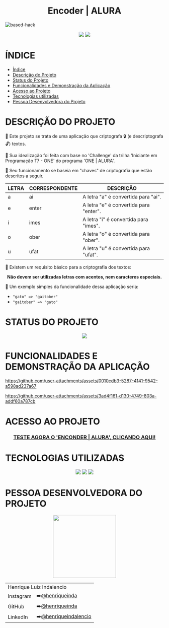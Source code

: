 <h1 align="center">Encoder | ALURA</h1>

![based-hack](https://github.com/user-attachments/assets/8f6f01fc-a8a1-4df6-a259-1c729597c42e) <br><!--img-cripto-->

<p align="center">
  <img loading="lazy" src="https://img.shields.io/badge/VERSION-v1.0-purple?style=for-the-badge">
  <img loading="lazy" src="https://img.shields.io/badge/RELEASE%20DATE-AUGUST%20%7C%202024-yellow?style=for-the-badge">
</p>

# ÍNDICE

* [Índice](#índice)
* [Descrição do Projeto](#descrição-do-projeto)
* [Status do Projeto](#status-do-projeto)
* [Funcionalidades e Demonstração da Aplicação](#funcionalidades-e-demonstração-da-aplicação)
* [Acesso ao Projeto](#acesso-ao-projeto)
* [Tecnologias utilizadas](#tecnologias-utilizadas)
* [Pessoa Desenvolvedora do Projeto](#pessoa-desenvolvedora-do-projeto)

# DESCRIÇÃO DO PROJETO
 
📄 Este projeto se trata de uma aplicação que criptografa 🔒 (e descriptografa 🔓) textos.

📄 Sua idealização foi feita com base no 'Challenge' da trilha 'Iniciante em Programação T7 - ONE' do programa 'ONE | ALURA'.

📄 Seu funcionamento se baseia em "chaves" de criptografia que estão descritos a seguir.

<table align="center">
  <thead>
    <tr>
      <th>LETRA</th>
      <th>CORRESPONDENTE</th>
      <th>DESCRIÇÃO</th>
    </tr>
  </thead>
  <tbody>
    <tr>
      <td>a</td>
      <td>ai</td>
      <td>A letra "a" é convertida para "ai".</td>
    </tr>
    <tr>
      <td>e</td>
      <td>enter</td>
      <td>A letra "e" é convertida para "enter".</td>
    </tr>
    <tr>
      <td>i</td>
      <td>imes</td>
      <td>A letra "i" é convertida para "imes".</td>
    </tr>
    <tr>
      <td>o</td>
      <td>ober</td>
      <td>A letra "o" é convertida para "ober".</td>
    </tr>
    <tr>
      <td>u</td>
      <td>ufat</td>
      <td>A letra "u" é convertida para "ufat".</td>
    </tr>
  </tbody>
</table>

📄 Existem um requisito básico para a criptografia dos textos:

<p align="center"><strong>Não devem ser utilizadas letras com acentos, nem caracteres especiais.</strong></p>

📄 Um exemplo simples da funcionalidade dessa aplicação seria:

  - `"gato" => "gaitober"`
  - `"gaitober" => "gato"`


# STATUS DO PROJETO

<p align="center">
  <img loading="lazy" src="https://img.shields.io/badge/STATUS-FINISHED-green?style=for-the-badge">
</p>

# FUNCIONALIDADES E DEMONSTRAÇÃO DA APLICAÇÃO

https://github.com/user-attachments/assets/0010cdb3-5287-4141-9542-a598ad237a67

https://github.com/user-attachments/assets/3ad4f161-d130-4749-803a-addf60a787cb

# ACESSO AO PROJETO

  <h3 align="center"><a href="https://encoder-alura.vercel.app/"><strong>TESTE AGORA O 'ENCONDER | ALURA', CLICANDO AQUI!</strong></a></h3>

# TECNOLOGIAS UTILIZADAS

<p align="center">
  <img loading="lazy" src="https://img.shields.io/badge/HTML%205-blue?style=for-the-badge">
  <img loading="lazy" src="https://img.shields.io/badge/CSS-violet?style=for-the-badge">
  <img loading="lazy" src="https://img.shields.io/badge/JAVASCRIPT-red?style=for-the-badge">
</p>

# PESSOA DESENVOLVEDORA DO PROJETO

<section align="center">
  <img loading="lazy" src="https://github.com/user-attachments/assets/869a58e6-2cf4-46a7-9f26-d98099ee5db6" width="200"/>
  <table align="center">
    <tbody>
      <tr>
        <td colspan="2">Henrique Luiz Indalencio</td>
      </tr>
      <tr>
        <td>Instagram</td>
        <td>➡️<a href="https://www.instagram.com/henriqueinda/">@henriqueinda</a></td>
      </tr>
      <tr>
        <td>GitHub</td>
        <td>➡️<a href="https://github.com/henriqueinda">@henriqueinda</a></td>
      </tr>
      <tr>
        <td>LinkedIn</td>
        <td>➡️<a href="https://www.linkedin.com/in/henriqueindalencio/">@henriqueindalencio</a></td>
      </tr>
    </tbody>
  </table>
</section>
